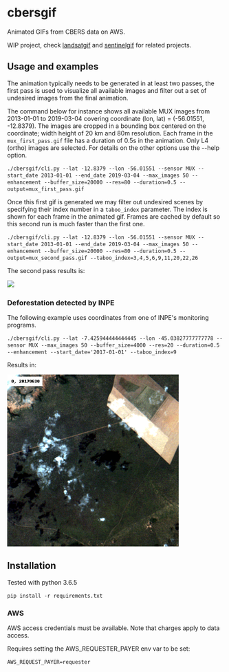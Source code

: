 # cbersgif

Animated GIFs from CBERS data on AWS.

WIP project, check [landsatgif](https://github.com/vincentsarago/landsatgif) and [sentinelgif](https://github.com/fredliporace/sentinelgif) for related projects.

## Usage and examples

The animation typically needs to be generated in at least two passes, the first
pass is used to visualize all available images and filter out a set of undesired
images from the final animation.

The command below for instance shows all available MUX images from 2013-01-01 to 2019-03-04 covering coordinate (lon, lat) = (-56.01551, -12.8379). The images are cropped in a bounding box centered on the coordinate; width height of 20 km and 80m resolution. Each frame in the ```mux_first_pass.gif``` file has a
duration of 0.5s in the animation. Only L4 (ortho) images are selected.
For details on the other options use the --help option.

```
./cbersgif/cli.py --lat -12.8379 --lon -56.01551 --sensor MUX --start_date 2013-01-01 --end_date 2019-03-04 --max_images 50 --enhancement --buffer_size=20000 --res=80 --duration=0.5 --output=mux_first_pass.gif
```

Once this first gif is generated we may filter out undesired scenes by
specifying their index number in a ```taboo_index``` parameter. The index
is shown for each frame in the animated gif. Frames are cached by default so
this second run is much faster than the first one.

```
./cbersgif/cli.py --lat -12.8379 --lon -56.01551 --sensor MUX --start_date 2013-01-01 --end_date 2019-03-04 --max_images 50 --enhancement --buffer_size=20000 --res=80 --duration=0.5 --output=mux_second_pass.gif --taboo_index=3,4,5,6,9,11,20,22,26
```

The second pass results is:

![](img_samples/1426060a-f0a8-11e8-b241-080027243b40.gif)

### Deforestation detected by INPE

The following example uses coordinates from one of INPE's monitoring
programs.

```
./cbersgif/cli.py --lat -7.425944444444445 --lon -45.03827777777778 --sensor MUX --max_images 50 --buffer_size=4000 --res=20 --duration=0.5 --enhancement --start_date='2017-01-01' --taboo_index=9
```

Results in:

![](img_samples/4af2d2c4-f190-11e8-af39-080027243b40.gif)

## Installation

Tested with python 3.6.5

```
pip install -r requirements.txt
```

### AWS

AWS access credentials must be available. Note that charges apply to data access.

Requires setting the AWS_REQUESTER_PAYER env var to be set:

```
AWS_REQUEST_PAYER=requester
```
